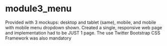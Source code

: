 # module3_menu
Provided with 3 mockups: desktop and tablet (same), mobile, and mobile with mobile menu dropdown shown. Created a single, responsive web page and implementation had to be JUST 1 page. The use Twitter Bootstrap CSS Framework was also mandatory 
